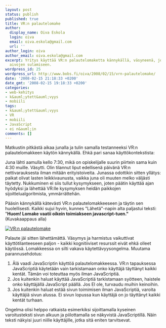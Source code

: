 ```yaml
---
layout: post
status: publish
published: true
title: VR:n palautelomake
author:
  display_name: Oiva Eskola
  login: oiva
  email: oiva.eskola@gmail.com
  url: ''
author_login: oiva
author_email: oiva.eskola@gmail.com
excerpt: Yritys käyttää VR:n palautelomaketta kännykällä, väsyneenä, johti käyttäjän
  aivojen sulamiseen.
wordpress_id: 25
wordpress_url: http://www.bobs.fi/oiva/2008/02/15/vrn-palautelomake/
date: '2008-02-15 21:18:33 +0200'
date_gmt: '2008-02-15 19:18:33 +0200'
categories:
- web-kehitys
- k&auml;ytett&auml;vyys
- mobiili
tags:
- k&auml;ytett&auml;vyys
- VR
- mobiili
- JavaScript
- ei n&auml;in
comments: []
---
```

<p>Matkustin pitk&auml;st&auml; aikaa junalla ja tulin samalla testanneeksi VR:n palautelomakkeen k&auml;yt&ouml;n k&auml;nnyk&auml;ll&auml;. Ehk&auml; pari sanaa k&auml;ytt&ouml;kontekstista:</p>
<p>Juna l&auml;hti aamulla kello 7:30, mik&auml; on opiskelijalle suurin piirtein sama kuin 4:30 muille. V&auml;sytti. Olin tilannut liput edellisen&auml; p&auml;iv&auml;n&auml; VR:n nettivarauksesta ilman mit&auml;&auml;n erityistoiveita. Junassa odottikin sitten yll&auml;tys: paikat olivat lasten leikkivaunusta, vaikka juna oli muuten melko v&auml;lj&auml;sti t&auml;ytetty. Nukkuminen ei siis tullut kysymykseen, joten p&auml;&auml;tin k&auml;ytt&auml;&auml; ajan hy&ouml;dyksi ja l&auml;hett&auml;&auml; VR:lle kysymyksen heid&auml;n paikkojen sijoittelualgoritmista, ymm&auml;rr&auml;tteh&auml;n.</p>
<p>P&auml;&auml;sin k&auml;nnyk&auml;ll&auml; k&auml;tev&auml;sti VR:n palautelomakkeeseen ja t&auml;ytin sen huolellisesti. Kaikki sujui hyvin, kunnes "L&auml;het&auml;"-napin alta paljastui teksti: "<strong>Huom! Lomake vaatii oikein toimiakseen javascript-tuen." </strong>(Kuvakaappaus alla)</p>
<p><a href="{{ site.baseurl }}/images/2008/02/vr_palaute2.PNG" title="VR:n palautelomake"><img src="{{ site.baseurl }}/images/2008/02/vr_palaute2.thumbnail.PNG" alt="VR:n palautelomake" /></a></p>
<p>Palaute j&auml;i sitten l&auml;hett&auml;m&auml;tt&auml;. V&auml;symys ja harmistus vaikuttivat k&auml;ytt&ouml;tilanteeseen paljon - kaikki kognitiiviset resurssit eiv&auml;t ehk&auml; olleet k&auml;yt&ouml;ss&auml;. Lomakkeessa on silti vakava k&auml;ytett&auml;vyysongelma. Muutama parannusehdotus:</p>
<ol>
<li>&Auml;l&auml; vaadi JavaScriptin k&auml;ytt&ouml;&auml; palautelomakkeessa. VR:n tapauksessa JavaScripti&auml; k&auml;ytet&auml;&auml;n vain tarkistamaan onko k&auml;ytt&auml;j&auml; t&auml;ytt&auml;nyt kaikki kent&auml;t. T&auml;m&auml;n voi toteuttaa my&ouml;s ilman JavaScripti&auml;.</li>
<li>Jos kuitenkin haluat k&auml;ytt&auml;&auml; JavaScripti&auml; tarkistamaan sy&ouml;tteen, haistele onko k&auml;ytt&auml;j&auml;ll&auml; JavaScript p&auml;&auml;ll&auml;. Jos EI ole, turvaudu muihin keinoihin.</li>
<li>Jos kuitenkin haluat est&auml;&auml; sivun toimimisen ilman JavaScripti&auml;, varoita k&auml;ytt&auml;ji&auml; sivun alussa. Ei sivun lopussa kun k&auml;ytt&auml;j&auml; on jo t&auml;ytt&auml;nyt kaikki kent&auml;t turhaan.</li>
</ol>
<p>Ongelma olisi helppo ratkaista esimerkiksi sijoittamalla kyseinen varoitusteksti sivun alkuun ja piilottamalla se  n&auml;kyvist&auml; JavaScriptill&auml;. N&auml;in teksti n&auml;kyisi juuri niille k&auml;ytt&auml;jille, jotka sit&auml; eniten tarvitsevat.</p>
